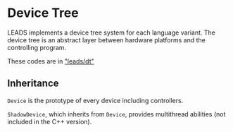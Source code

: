 # Device Tree

LEADS implements a device tree system for each language variant. The device tree is an abstract layer between hardware
platforms and the controlling program.

These codes are in ["leads/dt"](../leads/dt)

## Inheritance

`Device` is the prototype of every device including controllers.

`ShadowDevice`, which inherits from `Device`, provides multithread abilities (not included in the C++ version).